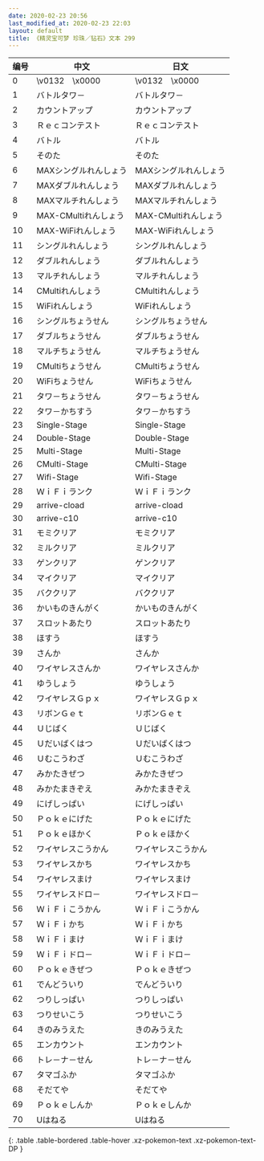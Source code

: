 ```yaml
---
date: 2020-02-23 20:56
last_modified_at: 2020-02-23 22:03
layout: default
title: 《精灵宝可梦 珍珠／钻石》文本 299
---
```

| 编号 | 中文 | 日文 |
| ---- | ---- | ---- |
| 0 | \v0132　\x0000 | \v0132　\x0000 |
| 1 | バトルタワ－ | バトルタワ－ |
| 2 | カウントアップ | カウントアップ |
| 3 | Ｒｅｃコンテスト | Ｒｅｃコンテスト |
| 4 | バトル | バトル |
| 5 | そのた | そのた |
| 6 | MAXシングルれんしょう | MAXシングルれんしょう |
| 7 | MAXダブルれんしょう | MAXダブルれんしょう |
| 8 | MAXマルチれんしょう | MAXマルチれんしょう |
| 9 | MAX-CMultiれんしょう | MAX-CMultiれんしょう |
| 10 | MAX-WiFiれんしょう | MAX-WiFiれんしょう |
| 11 | シングルれんしょう | シングルれんしょう |
| 12 | ダブルれんしょう | ダブルれんしょう |
| 13 | マルチれんしょう | マルチれんしょう |
| 14 | CMultiれんしょう | CMultiれんしょう |
| 15 | WiFiれんしょう | WiFiれんしょう |
| 16 | シングルちょうせん | シングルちょうせん |
| 17 | ダブルちょうせん | ダブルちょうせん |
| 18 | マルチちょうせん | マルチちょうせん |
| 19 | CMultiちょうせん | CMultiちょうせん |
| 20 | WiFiちょうせん | WiFiちょうせん |
| 21 | タワ－ちょうせん | タワ－ちょうせん |
| 22 | タワ－かちすう | タワ－かちすう |
| 23 | Single-Stage | Single-Stage |
| 24 | Double-Stage | Double-Stage |
| 25 | Multi-Stage | Multi-Stage |
| 26 | CMulti-Stage | CMulti-Stage |
| 27 | Wifi-Stage | Wifi-Stage |
| 28 | ＷｉＦｉランク | ＷｉＦｉランク |
| 29 | arrive-cload | arrive-cload |
| 30 | arrive-c10 | arrive-c10 |
| 31 | モミクリア | モミクリア |
| 32 | ミルクリア | ミルクリア |
| 33 | ゲンクリア | ゲンクリア |
| 34 | マイクリア | マイクリア |
| 35 | バククリア | バククリア |
| 36 | かいものきんがく | かいものきんがく |
| 37 | スロットあたり | スロットあたり |
| 38 | ほすう | ほすう |
| 39 | さんか | さんか |
| 40 | ワイヤレスさんか | ワイヤレスさんか |
| 41 | ゆうしょう | ゆうしょう |
| 42 | ワイヤレスＧｐｘ | ワイヤレスＧｐｘ |
| 43 | リボンＧｅｔ | リボンＧｅｔ |
| 44 | Ｕじばく | Ｕじばく |
| 45 | Ｕだいばくはつ | Ｕだいばくはつ |
| 46 | Ｕむこうわざ | Ｕむこうわざ |
| 47 | みかたきぜつ | みかたきぜつ |
| 48 | みかたまきぞえ | みかたまきぞえ |
| 49 | にげしっぱい | にげしっぱい |
| 50 | Ｐｏｋｅにげた | Ｐｏｋｅにげた |
| 51 | Ｐｏｋｅほかく | Ｐｏｋｅほかく |
| 52 | ワイヤレスこうかん | ワイヤレスこうかん |
| 53 | ワイヤレスかち | ワイヤレスかち |
| 54 | ワイヤレスまけ | ワイヤレスまけ |
| 55 | ワイヤレスドロ－ | ワイヤレスドロ－ |
| 56 | ＷｉＦｉこうかん | ＷｉＦｉこうかん |
| 57 | ＷｉＦｉかち | ＷｉＦｉかち |
| 58 | ＷｉＦｉまけ | ＷｉＦｉまけ |
| 59 | ＷｉＦｉドロ－ | ＷｉＦｉドロ－ |
| 60 | Ｐｏｋｅきぜつ | Ｐｏｋｅきぜつ |
| 61 | でんどういり | でんどういり |
| 62 | つりしっぱい | つりしっぱい |
| 63 | つりせいこう | つりせいこう |
| 64 | きのみうえた | きのみうえた |
| 65 | エンカウント | エンカウント |
| 66 | トレ－ナ－せん | トレ－ナ－せん |
| 67 | タマゴふか | タマゴふか |
| 68 | そだてや | そだてや |
| 69 | Ｐｏｋｅしんか | Ｐｏｋｅしんか |
| 70 | Uはねる | Uはねる |
{: .table .table-bordered .table-hover .xz-pokemon-text .xz-pokemon-text-DP }